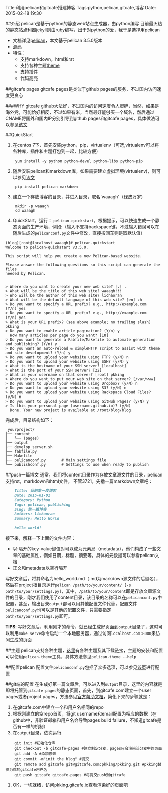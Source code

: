 Title:利用pelican和gitcafe搭建博客
Tags:python,pelican,gitcafe,博客
Date: 2015-02-18 19:30

##介绍
pelican是基于python的静态web站点生成器，由python编写
目前最火热的静态站点利器jekyll则由ruby编写，出于对python的爱，我于是选择用pelican

- 文档详见[pelican](http://docs.getpelican.com/)，本文基于pelican 3.5.0版本
- [源码](https://github.com/getpelican/pelican)
- 特性：
    - 支持markdown，html和rst
    - 支持各种主题[theme](https://github.com/getpelican/pelican-themes)
    - 支持插件
    - 代码高亮

##gitcafe pages
gitcafe pages是类似于github pages的服务，不过国内访问速度更良心

###WHY gitcafe
github大法好，不过国内的访问速度令人蛋碎，当然，如果是海外党，可能恰好相反，不过如果有米，当然最好能够买一个域名，然后通过CNAME将国外和国内IP分别引导到github pages和gitcafe pages，具体做法可以参见[该文](https://ruby-china.org/topics/18084)

##QuickStart
1. 在centos 7下，首先安装python，pip，virtualenv（可选,virtualenv可以将各种库，插件和主题打包到一起，比较方便）

        yum install -y python python-devel python-libs python-pip

1. 随后安装pelican和markdown库，如果需要建立虚拟环境(virtualenv)，则可以参见[该文](https://virtualenv.pypa.io/en/latest)

        pip install pelican markdown 

1. 建立一个存放博客的目录，并进入目录，取名'waaagh'（绿皮万岁)
    
        mkdir -p waaagh
        cd waaagh
    
1. QuickStart，运行：
`pelican-quickstart`，根据提示，可以快速生成一个静态页面的生产环境，例如:（输入不支持backspace键，不过输入错误可以在随后生成的`pelicanconf.py`文件中修改，直接按回车则是取默认值）

```shell
(blog)[root@localhost waaagh]# pelican-quickstart 
Welcome to pelican-quickstart v3.5.0.
        
This script will help you create a new Pelican-based website.
        
Please answer the following questions so this script can generate the files
needed by Pelican.
        
            
> Where do you want to create your new web site? [.] .
> What will be the title of this web site? waaagh!!!
> Who will be the author of this web site? lichaoran
> What will be the default language of this web site? [en] zh
> Do you want to specify a URL prefix? e.g., http://example.com   (Y/n) yes
> Do you want to specify a URL prefix? e.g., http://example.com   (Y/n) yes
> What is your URL prefix? (see above example; no trailing slash) pkking
> Do you want to enable article pagination? (Y/n) y
  How many articles per page do you want? [10] 
▽ Do you want to generate a Fabfile/Makefile to automate generation and publishing? (Y/n) y
> Do you want an auto-reload & simpleHTTP script to assist with theme and site development? (Y/n) y
> Do you want to upload your website using FTP? (y/N) n
> Do you want to upload your website using SSH? (y/N) y
> What is the hostname of your SSH server? [localhost] 
> What is the port of your SSH server? [22] 
> What is your username on that server? [root] pkking
> Where do you want to put your web site on that server? [/var/www] 
> Do you want to upload your website using Dropbox? (y/N) n
> Do you want to upload your website using S3? (y/N) n
> Do you want to upload your website using Rackspace Cloud Files? (y/N) n
> Do you want to upload your website using GitHub Pages? (y/N) y
> Is this your personal page (username.github.io)? (y/N) 
  Done. Your new project is available at /root/blog/blog
``` 

完成后，目录结构如下：
    
     yourproject/
    ├── content
    │   └── (pages)
    ├── output
    ├── develop_server.sh
    ├── fabfile.py
    ├── Makefile
    ├── pelicanconf.py       # Main settings file
    └── publishconf.py       # Settings to use when ready to publish

##push一篇博文
通常，我们将content目录作为存放文章源文件的目录，pelican支持rst，markdown和html文件。
不管3721，先撸一篇markdown文章吧：

```markdown
    Title: 我的第一发博客
    Date: 2015-01-01 
    Category: Python
    Tags: pelican, publishing
    Slug: 第一篇博客
    Authors: lichaoran
    Summary: Hello World
    
    hello world!
```

接下来，解释一下上面的文件内容：

- 以:隔开的key-value键值对可以成为元素局（metadata），他们构成了一些文章的基础属性，例如日期，标题，摘要等，具体的元数据可以参看pelican文档
- 正文和metadata以空行隔开

写好文章后，将其命名为hello_world.md（.md为markdown源文件的后缀名），然后在project根目录运行`pelican /path/to/your/content/ [-s path/to/your/settings.py]`，其中，`/path/to/your/content`即是存放文章源文件的目录，刚才我们使用了content目录，该目录的名称可以在`pelicanconf.py`中配置，甚至，输出目录`output`都可以用其他配置文件代替，配置文件`pelicanconf.py`也可以是其他的配置文件，只需要指定`path/to/your/settings.py`即可。

**TIPS**:
写好文章后，利用刚才的命令，就已经生成好页面到`output`目录了，这时可以利用`make serve`命令启动一个本地服务器，通过访问`localhost.com:8000`来访问生成的页面

##主题
pelican支持各种主题，[这里](http://pelicanthemes.com/)有各种主题及其下载链接，主题的安装和配置可以使用`pelican-theme`工具，具体方法参见`pelican-theme --help`

##配置pelican
配置文件`pelicanconf.py`包括了众多选项，可以参见[该页](http://docs.getpelican.com/en/3.5.0/settings.html)进行配置

##git端的配置
在生成好第一篇文章后，可以进入到`output`目录，这里的内容就是即将托管到`gitcafe pages`的静态页面，首先，到gitcafe.com建立一个user pages或者project pages，方法参见[官方帮助文档](https://gitcafe.com/GitCafe/Help/wiki/Pages-%E7%9B%B8%E5%85%B3%E5%B8%AE%E5%8A%A9#wiki)，简化下来的步骤就是：

1. 在gitcafe.com中建立一个和用户名相同的repo
1. 根据刚建立的空repo首页，将git username和email配置为相应的数据（在github中，非验证邮箱和用户名会导致pages build failure，不知道gitcafe是否有一样的机制）
1. 在`output`目录，依次运行

```shell
    git init #初始化仓库
    git checkout -b gitcafe-pages #建立制定分支，pages只会渲染该分支中的页面
    git add -A #添加修改
    git commit -m"init the blog" #提交
    git remote add gitcafe git@gitcafe.com:pkking/pkking.git #pkking替换为你的gitcafe用户名
    git push gitcafe gitcafe-pages #将提交push到gitcafe
```
1. OK，一切就绪，访问pkking.gitcafe.io查看渲染好的页面吧
